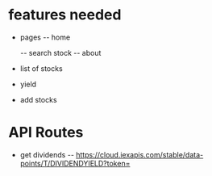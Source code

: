 # features needed

- pages
  -- home

  -- search stock
  -- about

- list of stocks
- yield
- add stocks

# API Routes

- get dividends
  -- https://cloud.iexapis.com/stable/data-points/T/DIVIDENDYIELD?token=
